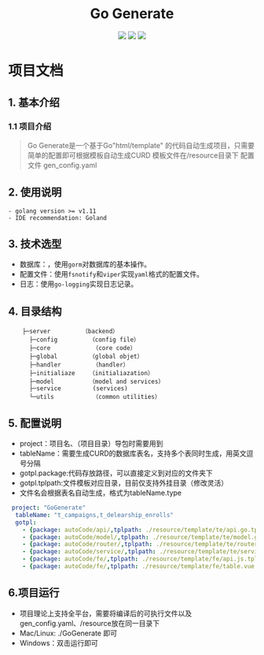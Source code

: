 
<div align=center>
<h1>Go Generate</h1>
</div>
<div align=center>
<img src="https://img.shields.io/badge/golang-1.14-blue"/>
<img src="https://img.shields.io/badge/gorm-1.9.12-red"/>
<img src="https://img.shields.io/badge/viper-1.7.0-green"/>
</div>

# 项目文档
## 1. 基本介绍
### 1.1 项目介绍
> Go Generate是一个基于Go"html/template" 的代码自动生成项目，只需要简单的配置即可根据模板自动生成CURD
> 模板文件在/resource目录下
> 配置文件 gen_config.yaml  
## 2. 使用说明
```
- golang version >= v1.11
- IDE recommendation: Goland
```
## 3. 技术选型

- 数据库：，使用`gorm`对数据库的基本操作。
- 配置文件：使用`fsnotify`和`viper`实现`yaml`格式的配置文件。
- 日志：使用`go-logging`实现日志记录。

## 4. 目录结构
```
    ├─server  	     （backend）
      ├─config         （config file）
      ├─core  	        （core code）
      ├─global         （global objet）
      ├─handler         （handler）
      ├─initialiaze    （initialiazation）
      ├─model          （model and services）
      ├─service         (services)
      └─utils	        （common utilities）
```
## 5. 配置说明
- project：项目名、（项目目录）导包时需要用到
- tableName：需要生成CURD的数据库表名，支持多个表同时生成，用英文逗号分隔
- gotpl.package:代码存放路径，可以直接定义到对应的文件夹下
- gotpl.tplpath:文件模板对应目录，目前仅支持外挂目录（修改灵活）
- 文件名会根据表名自动生成，格式为tableName.type
```yaml
 project: "GoGenerate"
  tableName: "t_campaigns,t_delearship_enrolls"
  gotpl:
    - {package: autoCode/api/,tplpath: ./resource/template/te/api.go.tpl}
    - {package: autoCode/model/,tplpath: ./resource/template/te/model.go.tpl}
    - {package: autoCode/router/,tplpath: ./resource/template/te/router.go.tpl}
    - {package: autoCode/service/,tplpath: ./resource/template/te/service.go.tpl}
    - {package: autoCode/fe/,tplpath: ./resource/template/fe/api.js.tpl}
    - {package: autoCode/fe/,tplpath: ./resource/template/fe/table.vue.tpl}
```
## 6.项目运行
- 项目理论上支持全平台，需要将编译后的可执行文件以及gen_config.yaml、/resource放在同一目录下
- Mac/Linux: ./GoGenerate 即可
- Windows：双击运行即可




